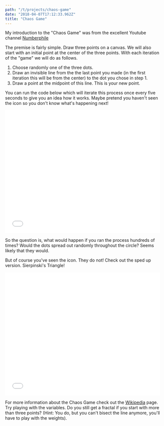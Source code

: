 ```yaml
---
path: "/t/projects/chaos-game"
date: "2018-04-07T17:12:33.962Z"
title: "Chaos Game"
---
```


My introduction to the "Chaos Game" was from the excellent Youtube channel [Numberphile](https://www.youtube.com/watch?v=kbKtFN71Lfs)

The premise is fairly simple. Draw three points on a canvas. We will also start with an initial point at the center of the three points. With each iteration of the "game" we will do as follows.

1.  Choose randomly one of the three dots.
2.  Draw an invisible line from the the last point you made (in the first iteration this will be from the center) to the dot you chose in step 1.
3.  Draw a point at the midpoint of this line. This is your new point.

You can run the code below which will iterate this process once every five seconds to give you an idea how it works. Maybe pretend you haven't seen the icon so you don't know what's happening next!

<iframe height='400' scrolling='no' title='Chaos Game Slow' src='//codepen.io/danab/embed/preview/JpvZEe/?height=516&theme-id=dark&default-tab=result&embed-version=2' frameborder='no' allowtransparency='true' allowfullscreen='true' style='width: 100%;'>See the Pen <a href='https://codepen.io/danab/pen/JpvZEe/'>Chaos Game Slow</a> by Dana (<a href='https://codepen.io/danab'>@danab</a>) on <a href='https://codepen.io'>CodePen</a>.

</iframe>

So the question is, what would happen if you ran the process hundreds of times? Would the dots spread out randomly throughout the circle? Seems likely that they would.

But of course you've seen the icon. They do not! Check out the sped up version. Sierpinski's Triangle!

<iframe height='400' scrolling='no' title='Chaos Game Fast' src='//codepen.io/danab/embed/preview/Ldgzjq/?height=265&theme-id=dark&default-tab=result&embed-version=2' frameborder='no' allowtransparency='true' allowfullscreen='true' style='width: 100%;'>See the Pen <a href='https://codepen.io/danab/pen/Ldgzjq/'>Chaos Game Fast</a> by Dana (<a href='https://codepen.io/danab'>@danab</a>) on <a href='https://codepen.io'>CodePen</a>.
</iframe>

For more information about the Chaos Game check out the [Wikipedia](https://en.wikipedia.org/wiki/Chaos_game) page. Try playing with the variables. Do you still get a fractal if you start with more than three points? (Hint: You do, but you can't bisect the line anymore, you'll have to play with the weights).
